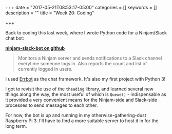 +++
date = "2017-05-21T08:53:17-05:00"
categories = []
keywords = []
description = ""
title = "Week 20: Coding"

+++

Back to coding this last week, where I wrote Python code for a Ninjam/Slack chat bot:

**[ninjam-slack-bot on github](https://github.com/pirxthepilot/ninjam-slack-bot)**

> Monitors a Ninjam server and sends notifications to a Slack channel everytime someone logs in. Also reports the count and list of currently logged in users.

I used [Errbot](http://errbot.io) as the chat framework. It's also my first project with Python 3!

I got to revisit the use of the `theading` library, and learned several new things along the way, the most useful of which is `Queue()` - indispensable as it provided a very convenient means for the Ninjam-side and Slack-side processes to send messages to each other.

For now, the bot is up and running in my otherwise-gathering-dust Raspberry Pi 3. I'll have to find a more suitable server to host it in for the long term.
